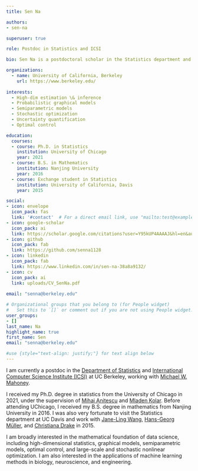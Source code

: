 ```yaml
---
title: Sen Na

authors:
- sen-na

superuser: true

role: Postdoc in Statistics and ICSI

bio: Sen Na is a postdoctoral scholar in the Statistics department and ICSI at UC Berkeley. His research interests broadly lie in the mathematical foundation of data science, including high-dimensional statistics, graphical models, semiparametric models, optimal control, and large-scale and stochastic nonlinear optimization. He is also interested in the applications of machine learning methods in biology, neuroscience, and engineering.

organizations:
  - name: University of California, Berkeley
    url: https://www.berkeley.edu/
    
interests:
  - High-dim estimation \& inference
  - Probabilistic graphical models
  - Semiparametric models
  - Stochastic optimization 
  - Uncertainty quantification
  - Optimal control

education:
  courses:
  - course: Ph.D. in Statistics
    institution: University of Chicago
    year: 2021
  - course: B.S. in Mathematics
    institution: Nanjing University
    year: 2016
  - course: Exchange student in Statistics
    institution: University of California, Davis
    year: 2015

social:
- icon: envelope
  icon_pack: fas
  link: '#contact'  # For a direct email link, use "mailto:test@example.org".
- icon: google-scholar
  icon_pack: ai
  link: https://scholar.google.com/citations?user=Y95kUP4AAAAJ&hl=en&authuser=1
- icon: github
  icon_pack: fab
  link: https://github.com/senna1128
- icon: linkedin
  icon_pack: fab
  link: https://www.linkedin.com/in/sen-na-38a8a9132/
- icon: cv
  icon_pack: ai
  link: uploads/CV_SenNa.pdf
  
email: "senna@berkeley.edu"

# Organizational groups that you belong to (for People widget)
#   Set this to `[]` or comment out if you are not using People widget.
user_groups:
- []
last_name: Na
highlight_name: true
first_name: Sen
email: "senna@berkeley.edu"

#use {style="text-align: justify;"} for text align below
---
```

I am currently a postdoc in the [Department of Statistics](https://statistics.berkeley.edu/) and [International Computer Science Institute (ICSI)](https://www.icsi.berkeley.edu/icsi/) at UC Berkeley, working with [Michael W. Mahoney](https://www.stat.berkeley.edu/~mmahoney/).

I received my Ph.D. degree in statistics from the University of Chicago in 2021, under the supervision of [Mihai Anitescu](https://www.mcs.anl.gov/~anitescu/) and [Mladen Kolar](https://mkolar.coffeejunkies.org/). Before attending UChicago, I received my B.S. degree in mathematics from Nanjing University in 2016. I was also very fortunate to visit the Statistics department at UC Davis and work with [Jane-Ling Wang](http://www.stat.ucdavis.edu/~wang/), [Hans-Georg Müller](https://anson.ucdavis.edu/~mueller/), and [Christiana Drake](http://anson.ucdavis.edu/~drake/) in 2015.

I am broadly interested in the mathematical foundation of data science, including high-dimensional statistics, graphical models, semiparametric models, optimal control, and large-scale and stochastic nonlinear optimization. I am also interested in the applications of machine learning methods in biology, neuroscience, and engineering.
